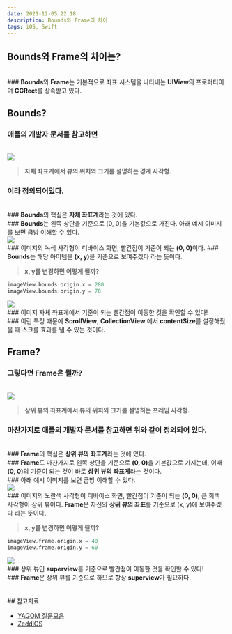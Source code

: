 ```yaml
---
date: 2021-12-05 22:18
description: Bounds와 Frame의 차이
tags: iOS, Swift
---
```


## Bounds와 Frame의 차이는?

<br/>
### <b class="heavy">Bounds</b>와 <b class="heavy">Frame</b>는 기본적으로 좌표 시스템을 나타내는 <b class="bold">UIView</b>의 프로퍼티이며 <b class="bold">CGRect</b>를 상속받고 있다.
<br/>

## Bounds?

### 애플의 개발자 문서를 참고하면
<br/>
<img src="/images/boundsImage.png"/>

<blockquote><b class="inyong">자체 좌표계에서 뷰의 위치와 크기를 설명하는 경계 사각형.</b></blockquote>

### 이라 정의되어있다.
<br/>
### <b class="heavy">Bounds</b>의 핵심은 <b class="bold">자체 좌표계</b>라는 것에 있다.
<br/>
### <b class="heavy">Bounds</b>는 왼쪽 상단을 기준으로 (0, 0)을 기본값으로 가진다. 아래 예시 이미지를 보면 금방 이해할 수 있다.
<br/>
<img src="/images/boundsexImage1.png"/>
<br/>
### 이미지의 녹색 사각형이 디바이스 화면, 빨간점이 기준이 되는 <b class="bold">(0, 0)</b>이다.
### <b class="heavy">Bounds</b>는 해당 아이템을 <b class="bold">(x, y)</b>을 기준으로 보여주겠다 라는 뜻이다.
<br/>
<blockquote><b class="inyong">x, y를 변경하면 어떻게 될까?</b></blockquote>

```swift
imageView.bounds.origin.x = 280
imageView.bounds.origin.y = 70
```

<img src="/images/boundsexImage2.png"/>
<br/>
### 이미지 자체 좌표계에서 기준이 되는 빨간점이 이동한 것을 확인할 수 있다!
<br/>
### 이런 특징 때문에 <b class="heavy">ScrollView</b>, <b class="heavy">CollectionView</b> 에서 <b class="heavy">contentSize</b>를 설정해줬을 때 스크롤 효과를 낼 수 있는 것이다.


## Frame?

### 그렇다면 <b class="heavy">Frame</b>은 뭘까?
<br/>
<img src="/images/frameImage.png"/>

<blockquote><b class="inyong">상위 뷰의 좌표계에서 뷰의 위치와 크기를 설명하는 프레임 사각형.</b></blockquote>

### 마찬가지로 애플의 개발자 문서를 참고하면 위와 같이 정의되어 있다.
<br/>
### <b class="heavy">Frame</b>의 핵심은 <b class="bold">상위 뷰의 좌표계</b>라는 것에 있다.
<br/>
### <b class="heavy">Frame</b>도 마찬가지로 왼쪽 상단을 기준으로 <b class="bold">(0, 0)</b>을 기본값으로 가지는데, 이때 <b class="bold">(0, 0)</b>의 기준이 되는 것이 바로 <b class="heavy">상위 뷰의 좌표계</b>라는 것이다. 
<br/>
### 아래 예시 이미지를 보면 금방 이해할 수 있다.
<br/>
<img src="/images/frameexImage1.png"/>
<br/>
### 이미지의 노란색 사각형이 디바이스 화면, 빨간점이 기준이 되는 <b class="bold">(0, 0)</b>, 큰 회색 사각형이 상위 뷰이다. <b class="heavy">Frame</b>은 자신의 <b class="bold">상위 뷰의 좌표</b>를 기준으로 (x, y)에 보여주겠다 라는 뜻이다.
<br/>
<blockquote><b class="inyong">x, y를 변경하면 어떻게 될까?</b></blockquote>

```swift
imageView.frame.origin.x = 40
imageView.frame.origin.y = 60
```

<img src="/images/frameexImage2.png"/>
<br/>
### 상위 뷰인 <b class="heavy">superview</b>를 기준으로 빨간점이 이동한 것을 확인할 수 있다!
<br/>
### <b class="heavy">Frame</b>은 상위 뷰를 기준으로 하므로 항상 <b class="heavy">superview</b>가 필요하다.

<br/>
<br/>
<br/>
## 참고자료
<ul>
<li>
    <a href="https://yagom.net/forums/topic/%EC%95%BC%EA%B3%B0%EB%8B%B7%EB%84%B7-%EC%A7%88%EB%AC%B8%EB%AA%A8%EC%9D%8C-5/">YAGOM 질문모음</a>
</li>
<li>
    <a href="https://zeddios.tistory.com/203">ZeddiOS</a>
</li>
</ul>
